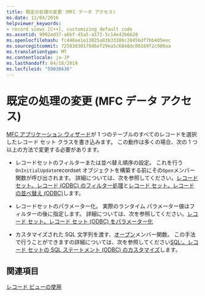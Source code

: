 ```yaml
---
title: 既定の処理の変更 (MFC データ アクセス)
ms.date: 11/04/2016
helpviewer_keywords:
- record views [C++], customizing default code
ms.assetid: 9992ed37-a6bf-45a5-a572-5c14e42b6628
ms.openlocfilehash: fc448ae1e13025a83b33386c2845bdf7bb4d5eec
ms.sourcegitcommit: 72583d30170d6ef29ea5c6848dc00169f2c909aa
ms.translationtype: MT
ms.contentlocale: ja-JP
ms.lasthandoff: 04/18/2019
ms.locfileid: "59038636"
---
```

# <a name="changes-you-might-make-to-the-default-code--mfc-data-access"></a>既定の処理の変更 (MFC データ アクセス)

[MFC アプリケーション ウィザード](../mfc/reference/database-support-mfc-application-wizard.md)が 1 つのテーブルのすべてのレコードを選択したレコード セット クラスを書き込みます。 この動作は多くの場合、次の 1 つ以上の方法で変更する必要があります。

- レコードセットのフィルターまたは並べ替え順序の設定。 これを行う`OnInitialUpdate`recordset オブジェクトを構築する前にその`Open`メンバー関数が呼び出されます。 詳細については、次を参照してください。[レコード セット。レコード (ODBC) のフィルター処理](../data/odbc/recordset-filtering-records-odbc.md)と[レコード セット。レコードの並べ替え (ODBC)](../data/odbc/recordset-sorting-records-odbc.md)します。

- レコードセットのパラメーター化。 実際のランタイム パラメーター値はフィルターの後に指定します。 詳細については、次を参照してください。[レコード セット。レコード セット (ODBC) をパラメーター化](../data/odbc/recordset-parameterizing-a-recordset-odbc.md)

- カスタマイズされた SQL 文字列を渡す、[オープン](../mfc/reference/crecordset-class.md#open)メンバー関数。 この手法で行うことができますの詳細については、次を参照してください[SQL:。レコード セットの SQL ステートメント (ODBC) のカスタマイズ](../data/odbc/sql-customizing-your-recordsets-sql-statement-odbc.md)します。

## <a name="see-also"></a>関連項目

[レコード ビューの使用](../data/using-a-record-view-mfc-data-access.md)